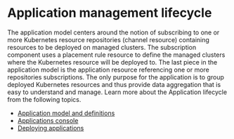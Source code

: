 # Application management lifecycle

The application model centers around the notion of subscribing to one or more Kubernetes resource repositories (channel resource) containing resources to be deployed on managed clusters. The subscription component uses a placement rule resource to define the managed clusters where the Kubernetes resource will be deployed to.
The last piece in the application model is the application resource referencing one or more repositories subscriptions. The only purpose for the application is to group deployed Kubernetes resources and thus provide data aggregation that is easy to understand and manage. <!-- come back and edit -->
Learn more about the Application lifecycle from the following topics.

  * [Application model and definitions](app_model.md)
  * [Applications console](app_console.md)
  * [Deploying applications](deployment_app.md)
